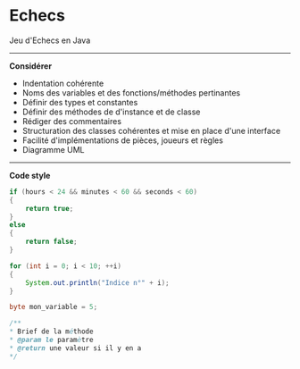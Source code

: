 # Echecs
Jeu d'Echecs en Java 

***

**Considérer**
* Indentation cohérente                       
* Noms des variables et des fonctions/méthodes pertinantes
* Définir des types et constantes
* Définir des méthodes de d'instance et de classe
* Rédiger des commentaires 
* Structuration des classes cohérentes et mise en place d'une interface
* Facilité d'implémentations de pièces, joueurs et règles
* Diagramme UML

***

**Code style**

```java
if (hours < 24 && minutes < 60 && seconds < 60)
{
    return true;
}
else
{
    return false;
}
```

```java
for (int i = 0; i < 10; ++i) 
{
    System.out.println("Indice n°" + i);
}
```

```java
byte mon_variable = 5;
```

```java
/**
* Brief de la méthode
* @param le paramètre
* @return une valeur si il y en a
*/ 
```
